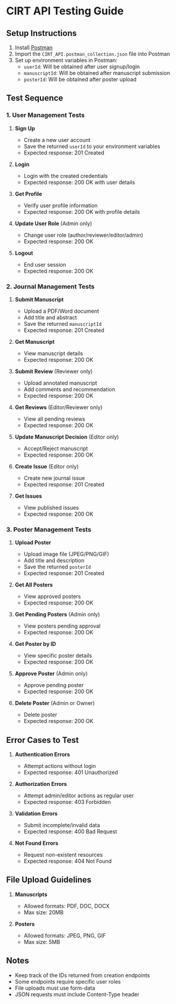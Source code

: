 # CIRT API Testing Guide

## Setup Instructions

1. Install [Postman](https://www.postman.com/downloads/)
2. Import the `CIRT_API.postman_collection.json` file into Postman
3. Set up environment variables in Postman:
   - `userId`: Will be obtained after user signup/login
   - `manuscriptId`: Will be obtained after manuscript submission
   - `posterId`: Will be obtained after poster upload

## Test Sequence

### 1. User Management Tests
1. **Sign Up**
   - Create a new user account
   - Save the returned `userId` to your environment variables
   - Expected response: 201 Created

2. **Login**
   - Login with the created credentials
   - Expected response: 200 OK with user details

3. **Get Profile**
   - Verify user profile information
   - Expected response: 200 OK with profile details

4. **Update User Role** (Admin only)
   - Change user role (author/reviewer/editor/admin)
   - Expected response: 200 OK

5. **Logout**
   - End user session
   - Expected response: 200 OK

### 2. Journal Management Tests
1. **Submit Manuscript**
   - Upload a PDF/Word document
   - Add title and abstract
   - Save the returned `manuscriptId`
   - Expected response: 201 Created

2. **Get Manuscript**
   - View manuscript details
   - Expected response: 200 OK

3. **Submit Review** (Reviewer only)
   - Upload annotated manuscript
   - Add comments and recommendation
   - Expected response: 200 OK

4. **Get Reviews** (Editor/Reviewer only)
   - View all pending reviews
   - Expected response: 200 OK

5. **Update Manuscript Decision** (Editor only)
   - Accept/Reject manuscript
   - Expected response: 200 OK

6. **Create Issue** (Editor only)
   - Create new journal issue
   - Expected response: 201 Created

7. **Get Issues**
   - View published issues
   - Expected response: 200 OK

### 3. Poster Management Tests
1. **Upload Poster**
   - Upload image file (JPEG/PNG/GIF)
   - Add title and description
   - Save the returned `posterId`
   - Expected response: 201 Created

2. **Get All Posters**
   - View approved posters
   - Expected response: 200 OK

3. **Get Pending Posters** (Admin only)
   - View posters pending approval
   - Expected response: 200 OK

4. **Get Poster by ID**
   - View specific poster details
   - Expected response: 200 OK

5. **Approve Poster** (Admin only)
   - Approve pending poster
   - Expected response: 200 OK

6. **Delete Poster** (Admin or Owner)
   - Delete poster
   - Expected response: 200 OK

## Error Cases to Test

1. **Authentication Errors**
   - Attempt actions without login
   - Expected response: 401 Unauthorized

2. **Authorization Errors**
   - Attempt admin/editor actions as regular user
   - Expected response: 403 Forbidden

3. **Validation Errors**
   - Submit incomplete/invalid data
   - Expected response: 400 Bad Request

4. **Not Found Errors**
   - Request non-existent resources
   - Expected response: 404 Not Found

## File Upload Guidelines

1. **Manuscripts**
   - Allowed formats: PDF, DOC, DOCX
   - Max size: 20MB

2. **Posters**
   - Allowed formats: JPEG, PNG, GIF
   - Max size: 5MB

## Notes
- Keep track of the IDs returned from creation endpoints
- Some endpoints require specific user roles
- File uploads must use form-data
- JSON requests must include Content-Type header
